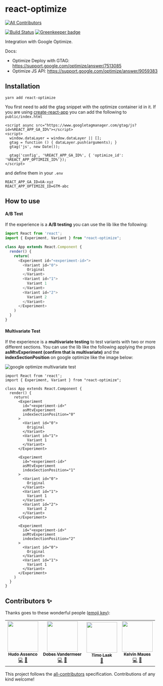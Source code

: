 # react-optimize

<!-- ALL-CONTRIBUTORS-BADGE:START - Do not remove or modify this section -->
[![All Contributors](https://img.shields.io/badge/all_contributors-4-orange.svg?style=flat-square)](#contributors-)
<!-- ALL-CONTRIBUTORS-BADGE:END -->

[![Build Status](https://github.com/hudovisk/react-optimize/workflows/Build/badge.svg)](https://github.com/hudovisk/react-optimize/actions) [![Greenkeeper badge](https://badges.greenkeeper.io/hudovisk/react-optimize.svg)](https://greenkeeper.io/)

Integration with Google Optimize.

Docs:

- Optimize Deploy with GTAG: https://support.google.com/optimize/answer/7513085
- Optimize JS API: https://support.google.com/optimize/answer/9059383

## Installation

```
yarn add react-optimize
```

You first need to add the gtag snippet with the optimize container id in it. If you are using [create-react-app](https://github.com/facebook/create-react-app)
you can add the following to `public/index.html`

```
<script async src="https://www.googletagmanager.com/gtag/js?id=%REACT_APP_GA_ID%"></script>
<script>
  window.dataLayer = window.dataLayer || [];
  gtag = function () { dataLayer.push(arguments); }
  gtag('js', new Date());

  gtag('config', '%REACT_APP_GA_ID%', { 'optimize_id': '%REACT_APP_OPTIMIZE_ID%'});
</script>
```

and define them in your `.env`

```
REACT_APP_GA_ID=UA-xyz
REACT_APP_OPTIMIZE_ID=GTM-abc
```

## How to use

#### A/B Test
If the experience is a **A/B testing** you can use the lib like the following:

```js
import React from 'react';
import { Experiment, Variant } from "react-optimize";

class App extends React.Component {
  render() {
    return(
      <Experiment id="<experiment-id>">
        <Variant id="0">
          Original
        </Variant>
        <Variant id="1">
          Variant 1
        </Variant>
        <Variant id="2">
          Variant 2
        </Variant>
      </Experiment>
    )
  }
}
```

#### Multivariate Test
If the experience is a **multivariate testing** to test variants with two or more different sections. You can use the lib like the following applying the props **asMtvExperiment (confirm that is multivariate)** and the **indexSectionPosition** on google optimize like the image below:

![google optimize multivariate test](./google-optimize-test.png)

```
import React from 'react';
import { Experiment, Variant } from "react-optimize";

class App extends React.Component {
  render() {
    return(
      <Experiment 
        id="<experiment-id>"
        asMtvExperiment
        indexSectionPosition="0"
      >
        <Variant id="0">
          Original
        </Variant>
        <Variant id="1">
          Variant 1
        </Variant>
      </Experiment>

      <Experiment 
        id="<experiment-id>"
        asMtvExperiment
        indexSectionPosition="1"
      >
        <Variant id="0">
          Original
        </Variant>
        <Variant id="1">
          Variant 1
        </Variant>
        <Variant id="2">
          Variant 2
        </Variant>
      </Experiment>

      <Experiment 
        id="<experiment-id>"
        asMtvExperiment
        indexSectionPosition="2"
      >
        <Variant id="0">
          Original
        </Variant>
        <Variant id="1">
          Variant 1
        </Variant>
      </Experiment>
    )
  }
}
```

## Contributors ✨

Thanks goes to these wonderful people ([emoji key](https://allcontributors.org/docs/en/emoji-key)):

<!-- ALL-CONTRIBUTORS-LIST:START - Do not remove or modify this section -->
<!-- prettier-ignore-start -->
<!-- markdownlint-disable -->
<table>
  <tr>
    <td align="center"><a href="https://github.com/hudovisk"><img src="https://avatars2.githubusercontent.com/u/5161722?v=4?s=100" width="100px;" alt=""/><br /><sub><b>Hudo Assenco</b></sub></a><br /><a href="https://github.com/hudovisk/react-optimize/commits?author=hudovisk" title="Code">💻</a> <a href="https://github.com/hudovisk/react-optimize/commits?author=hudovisk" title="Documentation">📖</a></td>
    <td align="center"><a href="http://dobesv.com"><img src="https://avatars2.githubusercontent.com/u/327833?v=4?s=100" width="100px;" alt=""/><br /><sub><b>Dobes Vandermeer</b></sub></a><br /><a href="https://github.com/hudovisk/react-optimize/commits?author=dobesv" title="Code">💻</a> <a href="https://github.com/hudovisk/react-optimize/commits?author=dobesv" title="Documentation">📖</a></td>
    <td align="center"><a href="https://github.com/tlaak"><img src="https://avatars0.githubusercontent.com/u/1674055?v=4?s=100" width="100px;" alt=""/><br /><sub><b>Timo Laak</b></sub></a><br /><a href="https://github.com/hudovisk/react-optimize/pulls?q=is%3Apr+reviewed-by%3Atlaak" title="Reviewed Pull Requests">👀</a></td>
    <td align="center"><a href="https://kelvinmaues.github.io/"><img src="https://avatars0.githubusercontent.com/u/11196828?v=4?s=100" width="100px;" alt=""/><br /><sub><b>Kelvin Maues</b></sub></a><br /><a href="https://github.com/hudovisk/react-optimize/commits?author=kelvinmaues" title="Code">💻</a> <a href="https://github.com/hudovisk/react-optimize/commits?author=kelvinmaues" title="Documentation">📖</a></td>
  </tr>
</table>

<!-- markdownlint-restore -->
<!-- prettier-ignore-end -->
<!-- ALL-CONTRIBUTORS-LIST:END -->

This project follows the [all-contributors](https://github.com/all-contributors/all-contributors) specification. Contributions of any kind welcome!
